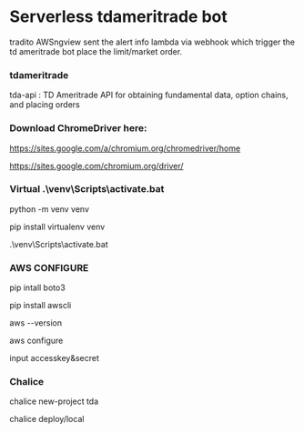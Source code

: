 # Serverless tdameritrade bot

tradito AWSngview sent the alert info lambda via webhook which trigger the td ameritrade bot place the limit/market order.

### tdameritrade

tda-api : TD Ameritrade API for obtaining fundamental data, option chains, and placing orders

### Download ChromeDriver here:

https://sites.google.com/a/chromium.org/chromedriver/home

https://sites.google.com/chromium.org/driver/

### Virtual .\venv\Scripts\activate.bat

python -m venv venv

pip install virtualenv venv

.\venv\Scripts\activate.bat

### AWS CONFIGURE

pip intall boto3

pip install awscli

aws --version

aws configure

input accesskey&secret

### Chalice

chalice new-project tda

chalice deploy/local
